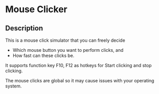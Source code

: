 # Mouse Clicker

## Description

This is a mouse click simulator that you can freely decide 
 * Which mouse button you want to perform clicks, and 
 * How fast can these clicks be.

It supports function key F10, F12 as hotkeys for Start clicking and stop clicking.

The mouse clicks are global so it may cause issues with your operating system.
 